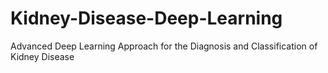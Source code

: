 # Kidney-Disease-Deep-Learning
Advanced Deep Learning Approach for the Diagnosis and Classification of Kidney Disease

